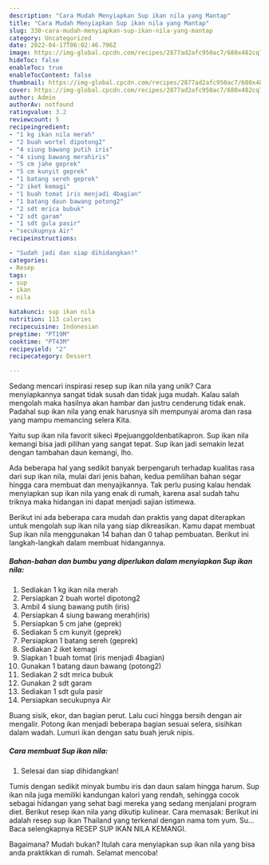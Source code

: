 ```yaml
---
description: "Cara Mudah Menyiapkan Sup ikan nila yang Mantap"
title: "Cara Mudah Menyiapkan Sup ikan nila yang Mantap"
slug: 330-cara-mudah-menyiapkan-sup-ikan-nila-yang-mantap
category: Uncategorized
date: 2022-04-17T06:02:46.796Z
image: https://img-global.cpcdn.com/recipes/2877ad2afc950ac7/680x482cq70/sup-ikan-nila-foto-resep-utama.jpg
hideToc: false
enableToc: true
enableTocContent: false
thumbnail: https://img-global.cpcdn.com/recipes/2877ad2afc950ac7/680x482cq70/sup-ikan-nila-foto-resep-utama.jpg
cover: https://img-global.cpcdn.com/recipes/2877ad2afc950ac7/680x482cq70/sup-ikan-nila-foto-resep-utama.jpg
author: Admin
authorAv: notfound
ratingvalue: 3.2
reviewcount: 5
recipeingredient:
- "1 kg ikan nila merah"
- "2 buah wortel dipotong2"
- "4 siung bawang putih iris"
- "4 siung bawang merahiris"
- "5 cm jahe geprek"
- "5 cm kunyit geprek"
- "1 batang sereh geprek"
- "2 iket kemagi"
- "1 buah tomat iris menjadi 4bagian"
- "1 batang daun bawang potong2"
- "2 sdt mrica bubuk"
- "2 sdt garam"
- "1 sdt gula pasir"
- "secukupnya Air"
recipeinstructions:

- "Sudah jadi dan siap dihidangkan!"
categories:
- Resep
tags:
- sup
- ikan
- nila

katakunci: sup ikan nila 
nutrition: 113 calories
recipecuisine: Indonesian
preptime: "PT19M"
cooktime: "PT43M"
recipeyield: "2"
recipecategory: Dessert

---
```





Sedang mencari inspirasi resep sup ikan nila yang unik? Cara menyiapkannya sangat tidak susah dan tidak juga mudah. Kalau salah mengolah maka hasilnya akan hambar dan justru cenderung tidak enak. Padahal sup ikan nila yang enak harusnya sih mempunyai aroma dan rasa yang mampu memancing selera Kita.





Yaitu sup ikan nila favorit sikeci #pejuanggoldenbatikapron. Sup ikan nila kemangi bisa jadi pilihan yang sangat tepat. Sup ikan jadi semakin lezat dengan tambahan daun kemangi, lho.

Ada beberapa hal yang sedikit banyak berpengaruh terhadap kualitas rasa dari sup ikan nila, mulai dari jenis bahan, kedua pemilihan bahan segar hingga cara membuat dan menyajikannya. Tak perlu pusing kalau hendak menyiapkan sup ikan nila yang enak di rumah, karena asal sudah tahu triknya maka hidangan ini dapat menjadi sajian istimewa.






Berikut ini ada beberapa cara mudah dan praktis yang dapat diterapkan untuk mengolah sup ikan nila yang siap dikreasikan. Kamu dapat membuat Sup ikan nila menggunakan 14 bahan dan 0 tahap pembuatan. Berikut ini langkah-langkah dalam membuat hidangannya.

<!--inarticleads1-->

##### Bahan-bahan dan bumbu yang diperlukan dalam menyiapkan Sup ikan nila:

1. Sediakan 1 kg ikan nila merah
1. Persiapkan 2 buah wortel dipotong2
1. Ambil 4 siung bawang putih (iris)
1. Persiapkan 4 siung bawang merah(iris)
1. Persiapkan 5 cm jahe (geprek)
1. Sediakan 5 cm kunyit (geprek)
1. Persiapkan 1 batang sereh (geprek)
1. Sediakan 2 iket kemagi
1. Siapkan 1 buah tomat (iris menjadi 4bagian)
1. Gunakan 1 batang daun bawang (potong2)
1. Sediakan 2 sdt mrica bubuk
1. Gunakan 2 sdt garam
1. Sediakan 1 sdt gula pasir
1. Persiapkan secukupnya Air


Buang sisik, ekor, dan bagian perut. Lalu cuci hingga bersih dengan air mengalir. Potong ikan menjadi beberapa bagian sesuai selera, sisihkan dalam wadah. Lumuri ikan dengan satu buah jeruk nipis. 

<!--inarticleads2-->

##### Cara membuat Sup ikan nila:


1. Selesai dan siap dihidangkan!

Tumis dengan sedikit minyak bumbu iris dan daun salam hingga harum. Sup ikan nila juga memiliki kandungan kalori yang rendah, sehingga cocok sebagai hidangan yang sehat bagi mereka yang sedang menjalani program diet. Berikut resep ikan nila yang dikutip kulinear. Cara memasak: Berikut ini adalah resep sup ikan Thailand yang terkenal dengan nama tom yum. Su… Baca selengkapnya RESEP SUP IKAN NILA KEMANGI. 

Bagaimana? Mudah bukan? Itulah cara menyiapkan sup ikan nila yang bisa anda praktikkan di rumah. Selamat mencoba!
